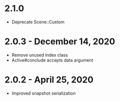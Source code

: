 # 2.1.0
- Deprecate Scene::Custom

# 2.0.3 - December 14, 2020
- Remove unused Index class
- Active#conclude accepts data argument

# 2.0.2 - April 25, 2020
- Improved snapshot serialization
